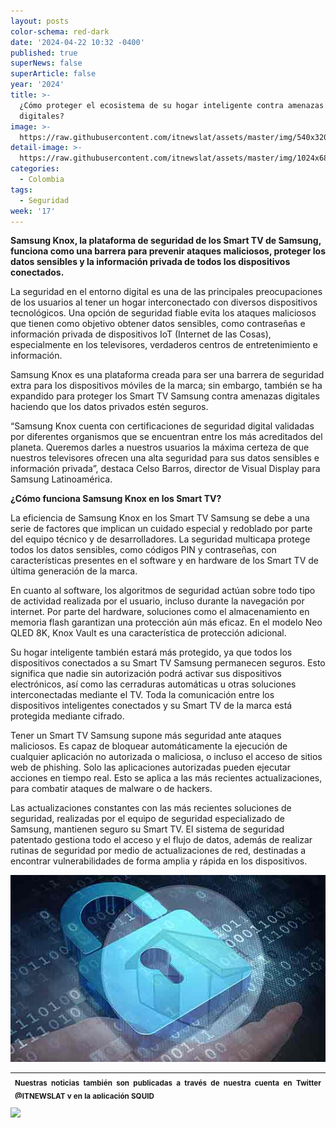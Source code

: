 ```yaml
---
layout: posts
color-schema: red-dark
date: '2024-04-22 10:32 -0400'
published: true
superNews: false
superArticle: false
year: '2024'
title: >-
  ¿Cómo proteger el ecosistema de su hogar inteligente contra amenazas
  digitales?
image: >-
  https://raw.githubusercontent.com/itnewslat/assets/master/img/540x320/Seguridad-Hogar-p.jpg
detail-image: >-
  https://raw.githubusercontent.com/itnewslat/assets/master/img/1024x680/Seguridad-Hogar-g.jpg
categories:
  - Colombia
tags:
  - Seguridad
week: '17'
---
```

**Samsung Knox, la plataforma de seguridad de los Smart TV de Samsung, funciona como una barrera para prevenir ataques maliciosos, proteger los datos sensibles y la información privada de todos los dispositivos conectados.**

La seguridad en el entorno digital es una de las principales preocupaciones de los usuarios al tener un hogar interconectado con diversos dispositivos tecnológicos. Una opción de seguridad fiable evita los ataques maliciosos que tienen como objetivo obtener datos sensibles, como contraseñas e información privada de dispositivos IoT (Internet de las Cosas), especialmente en los televisores, verdaderos centros de entretenimiento e información.

Samsung Knox es una plataforma creada para ser una barrera de seguridad extra para los dispositivos móviles de la marca; sin embargo, también se ha expandido para proteger los Smart TV Samsung contra amenazas digitales haciendo que los datos privados estén seguros.

“Samsung Knox cuenta con certificaciones de seguridad digital validadas por diferentes organismos que se encuentran entre los más acreditados del planeta. Queremos darles a nuestros usuarios la máxima certeza de que nuestros televisores ofrecen una alta seguridad para sus datos sensibles e información privada”, destaca Celso Barros, director de Visual Display para Samsung Latinoamérica.

**¿Cómo funciona Samsung Knox en los Smart TV?**

La eficiencia de Samsung Knox en los Smart TV Samsung se debe a una serie de factores que implican un cuidado especial y redoblado por parte del equipo técnico y de desarrolladores. La seguridad multicapa protege todos los datos sensibles, como códigos PIN y contraseñas, con características presentes en el software y en hardware de los Smart TV de última generación de la marca.

En cuanto al software, los algoritmos de seguridad actúan sobre todo tipo de actividad realizada por el usuario, incluso durante la navegación por internet. Por parte del hardware, soluciones como el almacenamiento en memoria flash garantizan una protección aún más eficaz. En el modelo Neo QLED 8K, Knox Vault es una característica de protección adicional.

Su hogar inteligente también estará más protegido, ya que todos los dispositivos conectados a su Smart TV Samsung permanecen seguros. Esto significa que nadie sin autorización podrá activar sus dispositivos electrónicos, así como las cerraduras automáticas u otras soluciones interconectadas mediante el TV. Toda la comunicación entre los dispositivos inteligentes conectados y su Smart TV de la marca está protegida mediante cifrado.

Tener un Smart TV Samsung supone más seguridad ante ataques maliciosos. Es capaz de bloquear automáticamente la ejecución de cualquier aplicación no autorizada o maliciosa, o incluso el acceso de sitios web de phishing. Solo las aplicaciones autorizadas pueden ejecutar acciones en tiempo real. Esto se aplica a las más recientes actualizaciones, para combatir ataques de malware o de hackers.

Las actualizaciones constantes con las más recientes soluciones de seguridad, realizadas por el equipo de seguridad especializado de Samsung, mantienen seguro su Smart TV. El sistema de seguridad patentado gestiona todo el acceso y el flujo de datos, además de realizar rutinas de seguridad por medio de actualizaciones de red, destinadas a encontrar vulnerabilidades de forma amplia y rápida en los dispositivos.

![](https://raw.githubusercontent.com/itnewslat/assets/master/img/540x320/Seguridad-Hogar-p.jpg)

<table style="height: 42px;" width="569">
<tbody>
<tr>
<td style="text-align: justify;"><sub><strong>Nuestras noticias también son publicadas a través de nuestra cuenta en Twitter <a href="https://twitter.com/itnewslat?lang=es">@ITNEWSLAT</a> y en la aplicación <a href="https://squidapp.co/en/">SQUID</a></strong></sub></td>
</tr>
</tbody>
</table>

<img src="https://tracker.metricool.com/c3po.jpg?hash=56f88a41e39ab42c063cc51676587a04"/>
